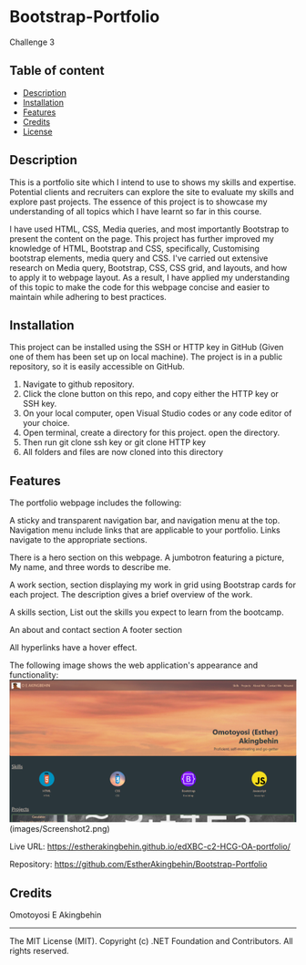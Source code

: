 # Bootstrap-Portfolio

Challenge 3


## Table of content 

* [Description](#Description)
* [Installation](#installation)
* [Features](#features)
* [Credits](#credits)
* [License](#license)

## Description 

This is a portfolio site which I intend to use to shows my skills and expertise. Potential clients and recruiters can explore the site to evaluate my skills and explore past projects. The essence of this project is to showcase my understanding of all topics which I have learnt so far in this course. 

I have used HTML, CSS, Media queries, and most importantly Bootstrap to present the content on the page. This project has further improved my knowledge of HTML, Bootstrap and CSS, specifically, Customising bootstrap elements, media query and CSS. I've carried out extensive research on Media query, Bootstrap, CSS, CSS grid, and layouts, and how to apply it to webpage layout. As a result, I have applied my understanding of this topic to make the code for this webpage concise and easier to maintain while adhering to best practices.

## Installation

This project can be installed using the SSH or HTTP key in GitHub (Given one of them has been set up on local machine). The project is in a public repository, so it is easily accessible on GitHub.
1. Navigate to github repository. 
2. Click the clone button on this repo, and copy either the HTTP key or SSH key. 
3. On your local computer, open Visual Studio codes or any code editor of your choice. 
4. Open terminal, create a directory for this project. open the directory. 
5. Then run git clone ssh key or git clone HTTP key
6. All folders and files are now cloned into this directory

## Features

The portfolio webpage includes the following:

A sticky and transparent navigation bar, and navigation menu at the top. Navigation menu include links that are applicable to your portfolio. Links navigate to the appropriate sections.

There is a hero section on this webpage. A jumbotron featuring a picture, My name, and three words to describe me.

A work section,  section displaying my work in grid using Bootstrap cards for each project. The description gives a brief overview of the work.

A skills section, List out the skills you expect to learn from the bootcamp.


An about and contact section
A footer section

All hyperlinks have a hover effect.

The following image shows the web application's appearance and functionality:
![Screenshot of webpage](images/Screenshot.png) (images/Screenshot2.png)

Live URL: https://estherakingbehin.github.io/edXBC-c2-HCG-OA-portfolio/

Repository: https://github.com/EstherAkingbehin/Bootstrap-Portfolio

## Credits

Omotoyosi E Akingbehin

---
The MIT License (MIT). Copyright (c) .NET Foundation and Contributors. All rights reserved.